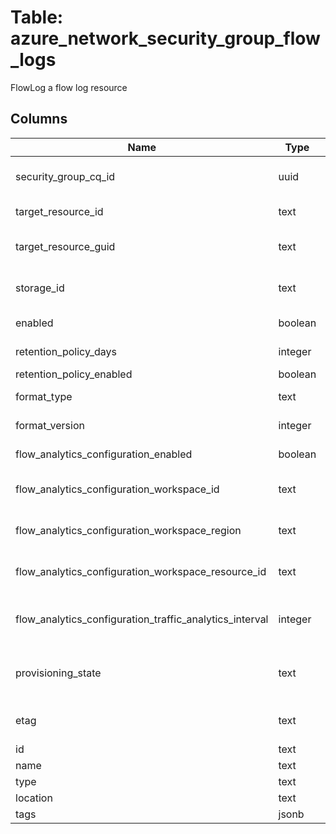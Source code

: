 
# Table: azure_network_security_group_flow_logs
FlowLog a flow log resource
## Columns
| Name        | Type           | Description  |
| ------------- | ------------- | -----  |
|security_group_cq_id|uuid|Unique CloudQuery ID of azure_network_security_groups table (FK)|
|target_resource_id|text|ID of network security group to which flow log will be applied|
|target_resource_guid|text|Guid of network security group to which flow log will be applied|
|storage_id|text|ID of the storage account which is used to store the flow log|
|enabled|boolean|Flag to enable/disable flow logging|
|retention_policy_days|integer|Number of days to retain flow log records|
|retention_policy_enabled|boolean|Flag to enable/disable retention|
|format_type|text|The file type of flow log Possible values include: 'JSON'|
|format_version|integer|The version (revision) of the flow log|
|flow_analytics_configuration_enabled|boolean|Flag to enable/disable traffic analytics for network watcher|
|flow_analytics_configuration_workspace_id|text|The resource guid of the attached workspace for network watcher|
|flow_analytics_configuration_workspace_region|text|The location of the attached workspace for network watcher|
|flow_analytics_configuration_workspace_resource_id|text|Resource Id of the attached workspace for network watcher|
|flow_analytics_configuration_traffic_analytics_interval|integer|The interval in minutes which would decide how frequently TA service should do flow analytics for network watcher|
|provisioning_state|text|The provisioning state of the flow log Possible values include: 'Succeeded', 'Updating', 'Deleting', 'Failed'|
|etag|text|A unique read-only string that changes whenever the resource is updated|
|id|text|Resource ID|
|name|text|Resource name|
|type|text|Resource type|
|location|text|Resource location|
|tags|jsonb|Resource tags|
